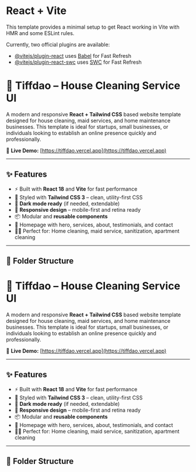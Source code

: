 # React + Vite

This template provides a minimal setup to get React working in Vite with HMR and some ESLint rules.

Currently, two official plugins are available:

- [@vitejs/plugin-react](https://github.com/vitejs/vite-plugin-react/blob/main/packages/plugin-react) uses [Babel](https://babeljs.io/) for Fast Refresh
- [@vitejs/plugin-react-swc](https://github.com/vitejs/vite-plugin-react/blob/main/packages/plugin-react-swc) uses [SWC](https://swc.rs/) for Fast Refresh

# 🧼 Tiffdao – House Cleaning Service UI

A modern and responsive **React + Tailwind CSS** based website template designed for house cleaning, maid services, and home maintenance businesses. This template is ideal for startups, small businesses, or individuals looking to establish an online presence quickly and professionally.

🚀 **Live Demo:** [https://tiffdao.vercel.app](https://tiffdao.vercel.app)

---

## ✨ Features

- ⚡️ Built with **React 18** and **Vite** for fast performance
- 🎨 Styled with **Tailwind CSS 3** – clean, utility-first CSS
- 🌙 **Dark mode ready** (if needed, extendable)
- 📱 **Responsive design** – mobile-first and retina ready
- 📦 Modular and **reusable components**
- 🧩 Homepage with hero, services, about, testimonials, and contact
- 🧑‍💼 Perfect for: Home cleaning, maid service, sanitization, apartment cleaning

---

## 📁 Folder Structure

# 🧼 Tiffdao – House Cleaning Service UI

A modern and responsive **React + Tailwind CSS** based website template designed for house cleaning, maid services, and home maintenance businesses. This template is ideal for startups, small businesses, or individuals looking to establish an online presence quickly and professionally.

🚀 **Live Demo:** [https://tiffdao.vercel.app](https://tiffdao.vercel.app)

---

## ✨ Features

- ⚡️ Built with **React 18** and **Vite** for fast performance
- 🎨 Styled with **Tailwind CSS 3** – clean, utility-first CSS
- 🌙 **Dark mode ready** (if needed, extendable)
- 📱 **Responsive design** – mobile-first and retina ready
- 📦 Modular and **reusable components**
- 🧩 Homepage with hero, services, about, testimonials, and contact
- 🧑‍💼 Perfect for: Home cleaning, maid service, sanitization, apartment cleaning

---

## 📁 Folder Structure



